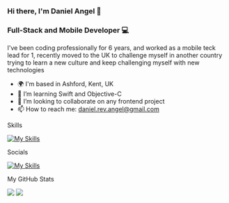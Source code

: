 ### Hi there, I'm Daniel Angel 👋

### Full-Stack and Mobile Developer 💻

I've been coding professionally for 6 years, and worked as a mobile teck lead for 1, recently moved to the UK to challenge myself in another country trying to learn a new culture and keep challenging myself with new technologies

- 🌍 I'm based in Ashford, Kent, UK
- 🧠 I’m learning Swift and Objective-C
- 👯 I’m looking to collaborate on any frontend project
- 📫 How to reach me: daniel.rev.angel@gmail.com

Skills

[![My Skills](https://skillicons.dev/icons?i=js,ts,html,css,sass,bootstrap,tailwind,react,vue,nodejs,ruby,jest,cypress,docker,graphql,firebase,git,bitbucket,github,mongo,py,vscode,jira)](https://skillicons.dev)

Socials

[![My Skills](https://skillicons.dev/icons?i=linkedin)](https://www.linkedin.com/in/daniel-rev-angel/)

My GitHub Stats

<img src="https://github-readme-stats.vercel.app/api?username=danichini&show_icons=true&theme=radical">
<img src="https://github-readme-stats.vercel.app/api/top-langs/?username=danichini&show_icons=true&theme=radical&langs_count=5">
